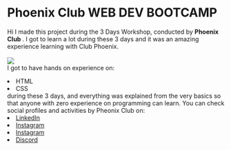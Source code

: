 # Phoenix Club WEB DEV BOOTCAMP
Hi I made this project during the 3 Days Workshop, conducted by <b> Phoenix Club
</b>.
I got to learn a lot during these 3 days and it was an amazing experience learning with Club Phoenix.
<br><br>
<img src="![WhatsApp Image 2022-03-21 at 19 33 53](https://user-images.githubusercontent.com/59494745/160250954-43638ab0-b5ec-494c-9592-390ef24a3091.jpeg)
"> </a>
<br>I got to have hands on experience on:
<li>HTML
<li>CSS
<br>during these 3 days, and everything was explained from the very basics so that
anyone with zero experience on programming can learn.
You can check social profiles and activities by Pheonix Club on:
<li><a href=
"https://www.linkedin.com/company/lj-phoenix/">LinkedIn</a>
<li><a href=
"https://www.instagram.com/shape.ai/?hl=en">Instagram</a>
<li><a
href=
"https://www.instagram.com/_lj_phoenix_/">Instagram</a>
<li><a href=
"https://discord.com/invite/AV8gGvGwFc">Discord</a>
